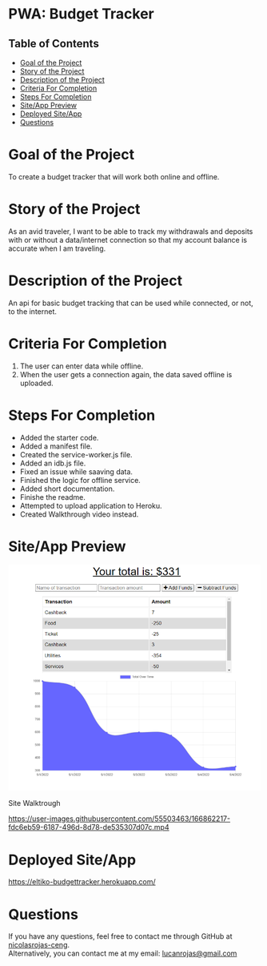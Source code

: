 
# PWA: Budget Tracker
## Table of Contents

* [Goal of the Project](#Goal)
* [Story of the Project](#Story)
* [Description of the Project](#Description)
* [Criteria For Completion](#Criteria)
* [Steps For Completion](#Completion)
* [Site/App Preview](#Preview)
* [Deployed Site/App](#Deployed)
* [Questions](#Questions)


# <a name="Goal"> Goal of the Project </a>
To create a budget tracker that will work both online and offline.
# <a name="Story"> Story of the Project </a>
As an avid traveler, I want to be able to track my withdrawals and deposits with or without a data/internet connection so that my account balance is accurate when I am traveling.
# <a name="Description"> Description of the Project </a>
An api for basic budget tracking that can be used while connected, or not, to the internet.
# <a name="Criteria"> Criteria For Completion </a>
1. The user can enter data while offline.
2. When the user gets a connection again, the data saved offline is uploaded.
# <a name="Completion"> Steps For Completion </a>
- Added the starter code.
- Added a manifest file.
- Created the service-worker.js file.
- Added an idb.js file.
- Fixed an issue while saaving data.
- Finished the logic for offline service.
- Added short documentation.
- Finishe the readme.
- Attempted to upload application to Heroku.
- Created Walkthrough video instead.
# <a name="Preview"> Site/App Preview </a>
![Site preview](assets/img/Site_Preview.PNG)

Site Walktrough

https://user-images.githubusercontent.com/55503463/166862217-fdc6eb59-6187-496d-8d78-de535307d07c.mp4

# <a name="Deployed"> Deployed Site/App </a>
https://eltiko-budgettracker.herokuapp.com/
# <a name="Questions"> Questions </a>
  If you have any questions, feel free to contact me through GitHub at
  [nicolasrojas-ceng](https://github.com/nicolasrojas-ceng). <br>
  Alternatively, you can contact me at my email: [lucanrojas@gmail.com](mailto:lucanrojas@gmail.com)

